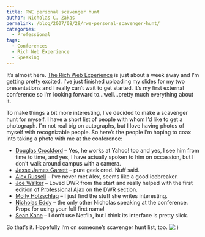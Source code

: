 ```yaml
---
title: RWE personal scavenger hunt
author: Nicholas C. Zakas
permalink: /blog/2007/08/29/rwe-personal-scavenger-hunt/
categories:
  - Professional
tags:
  - Conferences
  - Rich Web Experience
  - Speaking
---
```

It&#8217;s almost here. <a title="The Rich Web Experience" rel="external" href="http://www.therichwebexperience.com">The Rich Web Experience</a> is just about a week away and I&#8217;m getting pretty excited. I&#8217;ve just finished uploading my slides for my two presentations and I really can&#8217;t wait to get started. It&#8217;s my first external conference so I&#8217;m looking forward to&#8230;well&#8230;pretty much everything about it.

To make things a bit more interesting, I&#8217;ve decided to make a scavenger hunt for myself. I have a short list of people with whom I&#8217;d like to get a photograph. I&#8217;m not real big on autographs, but I love having photos of myself with recognizable people. So here&#8217;s the people I&#8217;m hoping to coax into taking a photo with me at the conference:

  * <a title="Douglas Crockford" rel="external" href="http://www.therichwebexperience.com/conference/speaker/douglas_crockford.html">Douglas Crockford</a> &#8211; Yes, he works at Yahoo! too and yes, I see him from time to time, and yes, I have actually spoken to him on occassion, but I don&#8217;t walk around campus with a camera.
  * <a title="Jesse James Garrett" rel="external" href="http://http://www.therichwebexperience.com/conference/speaker/jesse_james_garrett.html">Jesse James Garrett</a> &#8211; pure geek cred. Nuff said.
  * <a title="Alex Russell" rel="external" href="http://www.therichwebexperience.com/conference/speaker/alex_russell.html">Alex Russell</a> &#8211; I&#8217;ve never met Alex, seems like a good icebreaker.
  * <a title="Joe Walker" rel="external" href="http://http://www.therichwebexperience.com/conference/speaker/joe_walker.html">Joe Walker</a> &#8211; Loved DWR from the start and really helped with the first edition of <a title="Professional Ajax" rel="external" href="http://www.amazon.com/gp/redirect.html?ie=UTF8&location=http%3A%2F%2Fwww.amazon.com%2FProfessional-Ajax-2nd-Nicholas-Zakas%2Fdp%2F0470109491%2F&tag=nczonline-20&linkCode=ur2&camp=1789&creative=9325">Professional Ajax</a> on the DWR section.
  * <a title="Molly Holzschlag" rel="external" href="http://www.therichwebexperience.com/conference/speaker/molly_holzschlag.html">Molly Holzschlag</a> &#8211; I just find the stuff she writes interesting.
  * <a title="Nicholas Eddy" rel="external" href="http://www.therichwebexperience.com/conference/speaker/nick_eddy.html">Nicholas Eddy</a> &#8211; the only other Nicholas speaking at the conference. Props for using your full first name!
  * <a title="Sean Kane" rel="external" href="http://www.therichwebexperience.com/conference/speaker/sean_kane.html">Sean Kane</a> &#8211; I don&#8217;t use Netflix, but I think its interface is pretty slick.

So that&#8217;s it. Hopefully I&#8217;m on someone&#8217;s scavenger hunt list, too. <img src="{{site.url}}/blog/wp-includes/images/smilies/icon_smile.gif" alt=":)" class="wp-smiley" />
